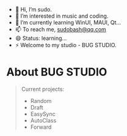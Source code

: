 - 👋 Hi, I’m sudo.
- 👀 I’m interested in music and coding.
- 🌱 I’m currently learning WinUI, MAUI, Qt...
- 📫 To reach me, sudobash@qq.com 
- 😄 Status: learning...
- ⚡ Welcome to my studio - BUG STUDIO.

# About BUG STUDIO
> Current projects:
> - Random
> - Draft
> - EasySync
> - AutoClass
> - Forward
<!---
sudo0015/sudo0015 is a ✨ special ✨ repository because its `README.md` (this file) appears on your GitHub profile.
You can click the Preview link to take a look at your changes.
--->
